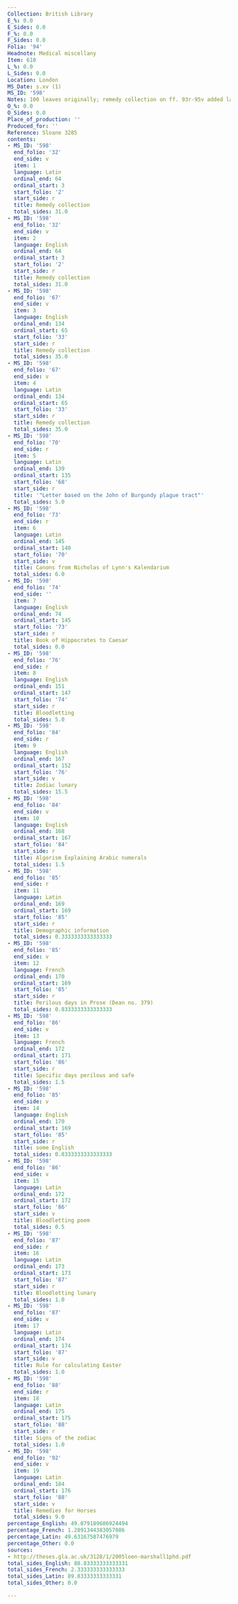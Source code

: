 ```yaml
---
Collection: British Library
E_%: 0.0
E_Sides: 0.0
F_%: 0.0
F_Sides: 0.0
Folia: '94'
Headnote: Medical miscellany
Item: 610
L_%: 0.0
L_Sides: 0.0
Location: London
MS_Date: s.xv (1)
MS_ID: '598'
Notes: 100 leaves originally; remedy collection on ff. 93r-95v added later
O_%: 0.0
O_Sides: 0.0
Place_of_production: ''
Produced_for: ''
Reference: Sloane 3285
contents:
- MS_ID: '598'
  end_folio: '32'
  end_side: v
  item: 1
  language: Latin
  ordinal_end: 64
  ordinal_start: 3
  start_folio: '2'
  start_side: r
  title: Remedy collection
  total_sides: 31.0
- MS_ID: '598'
  end_folio: '32'
  end_side: v
  item: 2
  language: English
  ordinal_end: 64
  ordinal_start: 3
  start_folio: '2'
  start_side: r
  title: Remedy collection
  total_sides: 31.0
- MS_ID: '598'
  end_folio: '67'
  end_side: v
  item: 3
  language: English
  ordinal_end: 134
  ordinal_start: 65
  start_folio: '33'
  start_side: r
  title: Remedy collection
  total_sides: 35.0
- MS_ID: '598'
  end_folio: '67'
  end_side: v
  item: 4
  language: Latin
  ordinal_end: 134
  ordinal_start: 65
  start_folio: '33'
  start_side: r
  title: Remedy collection
  total_sides: 35.0
- MS_ID: '598'
  end_folio: '70'
  end_side: r
  item: 5
  language: Latin
  ordinal_end: 139
  ordinal_start: 135
  start_folio: '68'
  start_side: r
  title: '"Letter based on the John of Burgundy plague tract"'
  total_sides: 5.0
- MS_ID: '598'
  end_folio: '73'
  end_side: r
  item: 6
  language: Latin
  ordinal_end: 145
  ordinal_start: 140
  start_folio: '70'
  start_side: v
  title: Canons from Nicholas of Lynn's Kalendarium
  total_sides: 6.0
- MS_ID: '598'
  end_folio: '74'
  end_side: ''
  item: 7
  language: English
  ordinal_end: 74
  ordinal_start: 145
  start_folio: '73'
  start_side: r
  title: Book of Hippocrates to Caesar
  total_sides: 0.0
- MS_ID: '598'
  end_folio: '76'
  end_side: r
  item: 8
  language: English
  ordinal_end: 151
  ordinal_start: 147
  start_folio: '74'
  start_side: r
  title: Bloodletting
  total_sides: 5.0
- MS_ID: '598'
  end_folio: '84'
  end_side: r
  item: 9
  language: English
  ordinal_end: 167
  ordinal_start: 152
  start_folio: '76'
  start_side: v
  title: Zodiac lunary
  total_sides: 15.5
- MS_ID: '598'
  end_folio: '84'
  end_side: v
  item: 10
  language: English
  ordinal_end: 168
  ordinal_start: 167
  start_folio: '84'
  start_side: r
  title: Algorism Explaining Arabic numerals
  total_sides: 1.5
- MS_ID: '598'
  end_folio: '85'
  end_side: r
  item: 11
  language: Latin
  ordinal_end: 169
  ordinal_start: 169
  start_folio: '85'
  start_side: r
  title: Demographic information
  total_sides: 0.3333333333333333
- MS_ID: '598'
  end_folio: '85'
  end_side: v
  item: 12
  language: French
  ordinal_end: 170
  ordinal_start: 169
  start_folio: '85'
  start_side: r
  title: Perilous days in Prose (Dean no. 379)
  total_sides: 0.8333333333333333
- MS_ID: '598'
  end_folio: '86'
  end_side: v
  item: 13
  language: French
  ordinal_end: 172
  ordinal_start: 171
  start_folio: '86'
  start_side: r
  title: Specific days perilous and safe
  total_sides: 1.5
- MS_ID: '598'
  end_folio: '85'
  end_side: v
  item: 14
  language: English
  ordinal_end: 170
  ordinal_start: 169
  start_folio: '85'
  start_side: r
  title: some English
  total_sides: 0.8333333333333333
- MS_ID: '598'
  end_folio: '86'
  end_side: v
  item: 15
  language: Latin
  ordinal_end: 172
  ordinal_start: 172
  start_folio: '86'
  start_side: v
  title: Bloodletting poem
  total_sides: 0.5
- MS_ID: '598'
  end_folio: '87'
  end_side: r
  item: 16
  language: Latin
  ordinal_end: 173
  ordinal_start: 173
  start_folio: '87'
  start_side: r
  title: Bloodletting lunary
  total_sides: 1.0
- MS_ID: '598'
  end_folio: '87'
  end_side: v
  item: 17
  language: Latin
  ordinal_end: 174
  ordinal_start: 174
  start_folio: '87'
  start_side: v
  title: Rule for calculating Easter
  total_sides: 1.0
- MS_ID: '598'
  end_folio: '88'
  end_side: r
  item: 18
  language: Latin
  ordinal_end: 175
  ordinal_start: 175
  start_folio: '88'
  start_side: r
  title: Signs of the zodiac
  total_sides: 1.0
- MS_ID: '598'
  end_folio: '92'
  end_side: v
  item: 19
  language: Latin
  ordinal_end: 184
  ordinal_start: 176
  start_folio: '88'
  start_side: v
  title: Remedies for Horses
  total_sides: 9.0
percentage_English: 49.079189686924494
percentage_French: 1.2891344383057086
percentage_Latin: 49.63167587476979
percentage_Other: 0.0
sources:
- http://theses.gla.ac.uk/3128/1/2005loen-marshall1phd.pdf
total_sides_English: 88.83333333333331
total_sides_French: 2.333333333333333
total_sides_Latin: 89.83333333333331
total_sides_Other: 0.0

---
```

